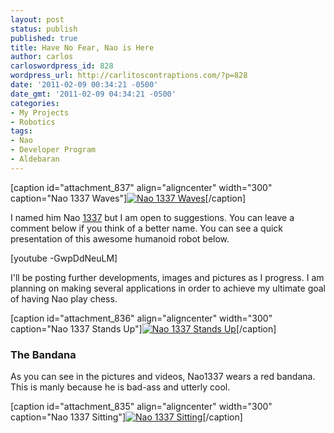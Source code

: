 ```yaml
---
layout: post
status: publish
published: true
title: Have No Fear, Nao is Here
author: carlos
carloswordpress_id: 828
wordpress_url: http://carlitoscontraptions.com/?p=828
date: '2011-02-09 00:34:21 -0500'
date_gmt: '2011-02-09 04:34:21 -0500'
categories:
- My Projects
- Robotics
tags:
- Nao
- Developer Program
- Aldebaran
---
```

\[caption id="attachment_837" align="aligncenter" width="300" caption="Nao 1337 Waves"\][![Nao 1337 Waves](http://carlitoscontraptions.com/wp-content/uploads/2011/02/Nao-Wave-300x225.jpg "Nao 1337 Waves")](http://carlitoscontraptions.com/wp-content/uploads/2011/02/Nao-Wave.jpg)\[/caption\]

I named him Nao [1337](http://en.wikipedia.org/wiki/Leet) but I am open to suggestions. You can leave a comment below if you think of a better name. You can see a quick presentation of this awesome humanoid robot below.

\[youtube -GwpDdNeuLM\]

I'll be posting further developments, images and pictures as I progress. I am planning on making several applications in order to achieve my ultimate goal of having Nao play chess.

\[caption id="attachment_836" align="aligncenter" width="300" caption="Nao 1337 Stands Up"\][![Nao 1337 Stands Up](http://carlitoscontraptions.com/wp-content/uploads/2011/02/Nao-Stand-300x240.jpg "Nao 1337 Stands Up")](http://carlitoscontraptions.com/wp-content/uploads/2011/02/Nao-Stand.jpg)\[/caption\]

### The Bandana

As you can see in the pictures and videos, Nao1337 wears a red bandana. This is manly because he is bad-ass and utterly cool.

\[caption id="attachment_835" align="aligncenter" width="300" caption="Nao 1337 Sitting"\][![Nao 1337 Sitting](http://carlitoscontraptions.com/wp-content/uploads/2011/02/Nao-Sit-300x240.jpg "Nao 1337 Sitting")](http://carlitoscontraptions.com/wp-content/uploads/2011/02/Nao-Sit.jpg)\[/caption\]